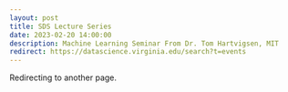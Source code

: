 ```yaml
---
layout: post
title: SDS Lecture Series
date: 2023-02-20 14:00:00
description: Machine Learning Seminar From Dr. Tom Hartvigsen, MIT
redirect: https://datascience.virginia.edu/search?t=events
---
```


Redirecting to another page.
